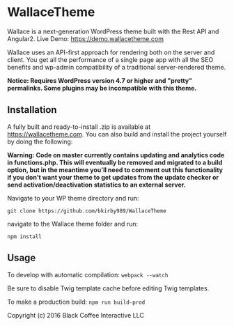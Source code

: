 # WallaceTheme
Wallace is a next-generation WordPress theme built with the Rest API and Angular2. 
Live Demo: https://demo.wallacetheme.com

Wallace uses an API-first approach for rendering both on the server and client. You get all the performance of a single page app with all the SEO benefits and wp-admin compatibility of a traditional server-rendered theme. 

**Notice: Requires WordPress version 4.7 or higher and "pretty" permalinks. Some plugins may be incompatible with this theme.**

## Installation
A fully built and ready-to-install .zip is available at https://wallacetheme.com. You can also build and install the project yourself by doing the following: 

**Warning: Code on master currently contains updating and analytics code in functions.php. This will eventually be removed and migrated to a build option, but in the meantime you'll need to comment out this functionality if you don't want your theme to get updates from the update checker or send activation/deactivation statistics to an external server.**

Navigate to your WP theme directory and run:

`git clone https://github.com/bkirby989/WallaceTheme`

navigate to the Wallace theme folder and run: 

`npm install`

## Usage
To develop with automatic compilation:
`webpack --watch`

Be sure to disable Twig template cache before editing Twig templates. 

To make a production build:
`npm run build-prod`

Copyright (c) 2016 Black Coffee Interactive LLC

